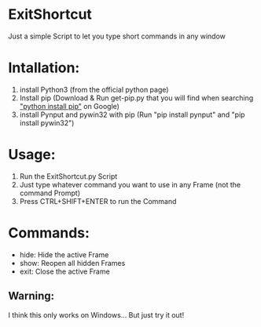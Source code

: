 # ExitShortcut
Just a simple Script to let you type short commands in any window

# Intallation:
1. install Python3 (from the official python page)
2. Install pip (Download & Run get-pip.py that you will find when searching <a href='https://www.google.com/search?q=python+install+pip&rlz=1C1ONGR_deDE959DE959&oq=python+install+pip&aqs=chrome..69i57j35i39j0i20i263j0l2j0i20i263j0l4.329j0j7&sourceid=chrome&ie=UTF-8'>"python install pip"</a> on Google)
3. install Pynput and pywin32 with pip (Run "pip install pynput" and "pip install pywin32")

# Usage:
1. Run the ExitShortcut.py Script
2. Just type whatever command you want to use in any Frame (not the command Prompt)
3. Press CTRL+SHIFT+ENTER to run the Command

# Commands:
- hide: Hide the active Frame
- show: Reopen all hidden Frames
- exit: Close the active Frame

## Warning:
I think this only works on Windows... But just try it out!
